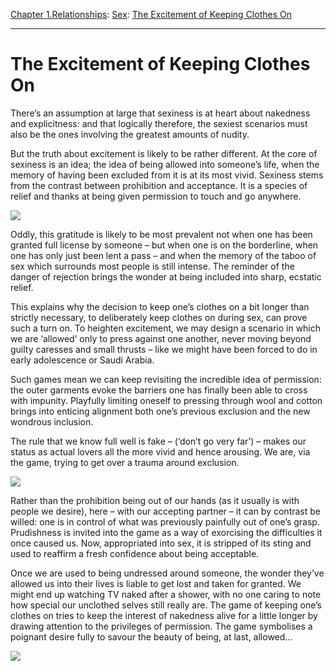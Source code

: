 [Chapter 1.Relationships](https://www.theschooloflife.com/thebookoflife/category/relationships/): [Sex](https://www.theschooloflife.com/thebookoflife/category/relationships/sex/): [The Excitement of Keeping Clothes On](https://www.theschooloflife.com/thebookoflife/the-excitement-of-keeping-clothes-on/)

* * *

# The Excitement of Keeping Clothes On

There’s an assumption at large that sexiness is at heart about nakedness and explicitness: and that logically therefore, the sexiest scenarios must also be the ones involving the greatest amounts of nudity.

But the truth about excitement is likely to be rather different. At the core of sexiness is an idea; the idea of being allowed into someone’s life, when the memory of having been excluded from it is at its most vivid. Sexiness stems from the contrast between prohibition and acceptance. It is a species of relief and thanks at being given permission to touch and go anywhere.

![](http://viralportal.net/wp-content/uploads/2015/11/is-sex-good.jpg)

Oddly, this gratitude is likely to be most prevalent not when one has been granted full license by someone – but when one is on the borderline, when one has only just been lent a pass – and when the memory of the taboo of sex which surrounds most people is still intense. The reminder of the danger of rejection brings the wonder at being included into sharp, ecstatic relief.

This explains why the decision to keep one’s clothes on a bit longer than strictly necessary, to deliberately keep clothes on during sex, can prove such a turn on. To heighten excitement, we may design a scenario in which we are ‘allowed’ only to press against one another, never moving beyond guilty caresses and small thrusts – like we might have been forced to do in early adolescence or Saudi Arabia.

Such games mean we can keep revisiting the incredible idea of permission: the outer garments evoke the barriers one has finally been able to cross with impunity. Playfully limiting oneself to pressing through wool and cotton brings into enticing alignment both one’s previous exclusion and the new wondrous inclusion.

The rule that we know full well is fake – (‘don’t go very far’) – makes our status as actual lovers all the more vivid and hence arousing. We are, via the game, trying to get over a trauma around exclusion.

![](http://images6.fanpop.com/image/photos/34400000/Lesbian-kisses-3-lesbian-culture-34469725-498-750.jpg)

Rather than the prohibition being out of our hands (as it usually is with people we desire), here – with our accepting partner – it can by contrast be willed: one is in control of what was previously painfully out of one’s grasp. Prudishness is invited into the game as a way of exorcising the difficulties it once caused us. Now, appropriated into sex, it is stripped of its sting and used to reaffirm a fresh confidence about being acceptable.

Once we are used to being undressed around someone, the wonder they’ve allowed us into their lives is liable to get lost and taken for granted. We might end up watching TV&nbsp;naked after a shower, with no one caring to note how special our unclothed selves still really are. The game of keeping one’s clothes on tries to keep the interest of nakedness alive for a little longer by drawing attention to the privileges of permission. The game symbolises a poignant desire fully to savour the beauty of being, at last, allowed…

[![](https://img.youtube.com/vi/fEa-cd2nWS0/0.jpg)](https://www.youtube.com/embed/fEa-cd2nWS0 '')
